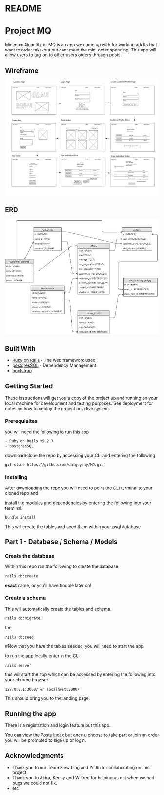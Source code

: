 # README

# Project MQ

Minimum Quantity or MQ is an app we came up with for working adults that want to order take-out but cant meet the min. order spending.
This app will allow users to tag-on to other users orders through posts.

## Wireframe

![Wireframe](https://github.com/datguyrhy/MQ/blob/master/Wireframe-and-ERD/wireframe.png)

## ERD
![ERD](https://github.com/datguyrhy/MQ/blob/master/Wireframe-and-ERD/Project3_MQ_ERD.png)

## Built With

* [Ruby on Rails](http://rubyonrails.org/) - The web framework used
* [postgresSQL](https://www.postgresql.org) - Dependency Management
* [bootstrap](https://getbootstrap.com)

## Getting Started

These instructions will get you a copy of the project up and running on your local machine for development and testing purposes. See deployment for notes on how to deploy the project on a live system.

### Prerequisites

you will need the following to run this app

```
- Ruby on Rails v5.2.3
- postgresSQL
```
download/clone the repo by accessing your CLI and entering the following

```
git clone https://github.com/datguyrhy/MQ.git
```

### Installing

After downloading the repo you will need to point the CLI terminal to your cloned repo and

install the modules and dependencies by entering the following into your terminal.

```
bundle install
```

This will create the tables and seed them within your psql database

## Part 1 - Database / Schema / Models

### Create the database
Within this repo run the following to create the database
```
rails db:create
```
 **exact**
name, or you'll have trouble later on!

### Create a schema

This will automatically create the tables and schema.

```
rails db:migrate
```

the

```
rails db:seed
```

#Now that you have the tables seeded, you will need to start the app.

to run the app locally enter in the CLI

```
rails server
```

this will start the app which can be accessed by entering the following into your chrome browser

```
127.0.0.1:3000/ or localhost:3000/
```

This should bring you to the landing page.


## Running the app

There is a registration and login feature but this app.

You can view the Posts Index but once u choose to take part or join an order you will be prompted to sign up or login.



## Acknowledgments

* Thank you to our Team Siew Ling and Yi JIn for collaborating on this project.
* Thank you to Akira, Kenny and Wilfred for helping us out when we had bugs we could not fix.
* etc
